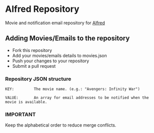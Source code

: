 # Alfred Repository

Movie and notification email repository for [Alfred](https://github.com/zoomHKG/alfred)

## Adding Movies/Emails to the repository

* Fork this repository
* Add your movies/emails details to movies.json
* Push your changes to your repository
* Submit a pull request

### Repository JSON structure

    KEY:         The movie name. (e.g.: "Avengers: Infinity War")

    VALUE:       An array for email addresses to be notified when the movie is available.

### IMPORTANT

Keep the alphabetical order to reduce merge conflicts.
